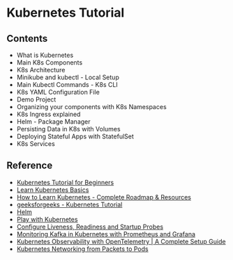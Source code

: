 # Kubernetes Tutorial

## Contents
* What is Kubernetes
* Main K8s Components
* K8s Architecture
* Minikube and kubectl - Local Setup
* Main Kubectl Commands - K8s CLI
* K8s YAML Configuration File
* Demo Project
* Organizing your components with K8s Namespaces
* K8s Ingress explained
* Helm - Package Manager
* Persisting Data in K8s with Volumes
* Deploying Stateful Apps with StatefulSet
* K8s Services

## Reference
* [Kubernetes Tutorial for Beginners](https://www.youtube.com/watch?v=X48VuDVv0do)
* [Learn Kubernetes Basics](https://kubernetes.io/docs/tutorials/kubernetes-basics/)
* [How to Learn Kubernetes - Complete Roadmap & Resources](https://devopscube.com/learn-kubernetes-complete-roadmap)
* [geeksforgeeks - Kubernetes Tutorial](https://www.geeksforgeeks.org/kubernetes-tutorial/)
* [Helm](https://helm.sh/docs/)
* [Play with Kubernetes](https://labs.play-with-k8s.com/)
* [Configure Liveness, Readiness and Startup Probes](https://kubernetes.io/docs/tasks/configure-pod-container/configure-liveness-readiness-startup-probes/)
* [Monitoring Kafka in Kubernetes with Prometheus and Grafana](https://vkontech.com/monitoring-kafka-in-kubernetes-with-prometheus-and-grafana/)
* [Kubernetes Observability with OpenTelemetry | A Complete Setup Guide](https://signoz.io/blog/kubernetes-observability-with-opentelemetry/)
* [Kubernetes Networking from Packets to Pods](https://www.lucavall.in/blog/kubernetes-networking-from-packets-to-pods)
